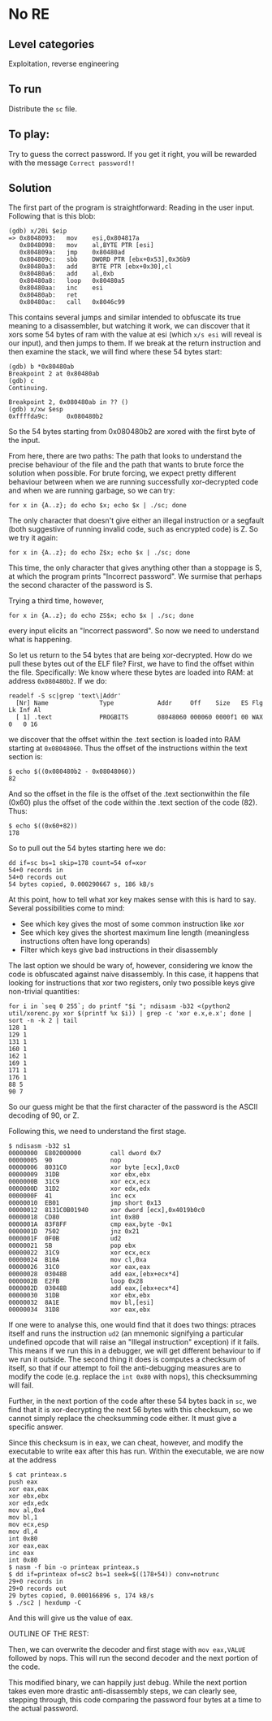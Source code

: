 # No RE

## Level categories

Exploitation, reverse engineering

## To run

Distribute the `sc` file.  

## To play:

Try to guess the correct password.  If you get it right, you will be rewarded with the message `Correct password!!`

## Solution

The first part of the program is straightforward: Reading in the user input.  Following that is this blob: 

```
(gdb) x/20i $eip
=> 0x8048093:	mov    esi,0x804817a
   0x8048098:	mov    al,BYTE PTR [esi]
   0x804809a:	jmp    0x80480ad
   0x804809c:	sbb    DWORD PTR [ebx+0x53],0x36b9
   0x80480a3:	add    BYTE PTR [ebx+0x30],cl
   0x80480a6:	add    al,0xb
   0x80480a8:	loop   0x80480a5
   0x80480aa:	inc    esi
   0x80480ab:	ret    
   0x80480ac:	call   0x8046c99
```

This contains several jumps and similar intended to obfuscate its true meaning to a disassembler, but watching it work, we can discover that it xors some 54 bytes of ram with the 
value at esi (which `x/s esi` will reveal is our input), and then jumps to them.  If we break at the return instruction and then examine the stack, we will find where these 54 bytes 
start: 

```
(gdb) b *0x80480ab
Breakpoint 2 at 0x80480ab
(gdb) c
Continuing.

Breakpoint 2, 0x080480ab in ?? ()
(gdb) x/xw $esp
0xffffda9c:     0x080480b2
```

So the 54 bytes starting from 0x080480b2 are xored with the first byte of the input.  

From here, there are two paths: The path that looks to understand the precise behaviour of the file and the path that wants to brute force the solution when possible.  For brute 
forcing, we expect pretty different behaviour between when we are running successfully xor-decrypted code and when we are running garbage, so we can try: 

```
for x in {A..z}; do echo $x; echo $x | ./sc; done
```

The only character that doesn't give either an illegal instruction or a segfault (both suggestive of running invalid code, such as encrypted code) is Z.  So we try it again: 

```
for x in {A..z}; do echo Z$x; echo $x | ./sc; done
```

This time, the only character that gives anything other than a stoppage is S, at which the program prints "Incorrect password".  We surmise that perhaps the second character of the 
password is S.  

Trying a third time, however, 

```
for x in {A..z}; do echo ZS$x; echo $x | ./sc; done
```

every input elicits an "Incorrect password".  So now we need to understand what is happening.  

So let us return to the 54 bytes that are being xor-decrypted.  How do we pull these bytes out of the ELF file?  First, we have to find the offset within the 
file.  Specifically: We know where these bytes are loaded into RAM: at address `0x080480b2`.  If we do: 

```
readelf -S sc|grep 'text\|Addr'
  [Nr] Name              Type            Addr     Off    Size   ES Flg Lk Inf Al
  [ 1] .text             PROGBITS        08048060 000060 0000f1 00 WAX  0   0 16
```

we discover that the offset within the .text section is loaded into RAM starting at `0x08048060`.  Thus the offset of the instructions within the text section is: 

```
$ echo $((0x080480b2 - 0x08048060))
82
```

And so the offset in the file is the offset of the .text sectionwithin the file (0x60) plus the offset of the code within the .text section of the code (82).  Thus: 

```
$ echo $((0x60+82))
178
```

So to pull out the 54 bytes starting here we do: 

```
dd if=sc bs=1 skip=178 count=54 of=xor
54+0 records in
54+0 records out
54 bytes copied, 0.000290667 s, 186 kB/s
```

At this point, how to tell what xor key makes sense with this is hard to say.  Several possibilities come to mind: 

* See which key gives the most of some common instruction like xor
* See which key gives the shortest maximum line length (meaningless instructions often have long operands)
* Filter which keys give bad instructions in their disassembly

The last option we should be wary of, however, considering we know the code is obfuscated against naive disassembly.  In this case, it happens that looking for instructions that xor 
two registers, only two possible keys give non-trivial quantities: 

```
for i in `seq 0 255`; do printf "$i "; ndisasm -b32 <(python2 util/xorenc.py xor $(printf %x $i)) | grep -c 'xor e.x,e.x'; done | sort -n -k 2 | tail
128 1
129 1
131 1
160 1
162 1
169 1
171 1
176 1
88 5
90 7
```

So our guess might be that the first character of the password is the ASCII decoding of 90, or Z.  

Following this, we need to understand the first stage.  

```
$ ndisasm -b32 s1
00000000  E802000000        call dword 0x7
00000005  90                nop
00000006  8031C0            xor byte [ecx],0xc0
00000009  31DB              xor ebx,ebx
0000000B  31C9              xor ecx,ecx
0000000D  31D2              xor edx,edx
0000000F  41                inc ecx
00000010  EB01              jmp short 0x13
00000012  8131C0B01940      xor dword [ecx],0x4019b0c0
00000018  CD80              int 0x80
0000001A  83F8FF            cmp eax,byte -0x1
0000001D  7502              jnz 0x21
0000001F  0F0B              ud2
00000021  5B                pop ebx
00000022  31C9              xor ecx,ecx
00000024  B10A              mov cl,0xa
00000026  31C0              xor eax,eax
00000028  03048B            add eax,[ebx+ecx*4]
0000002B  E2FB              loop 0x28
0000002D  03048B            add eax,[ebx+ecx*4]
00000030  31DB              xor ebx,ebx
00000032  8A1E              mov bl,[esi]
00000034  31D8              xor eax,ebx
```

If one were to analyse this, one would find that it does two things: ptraces itself and runs the instruction `ud2` (an mnemonic signifying a particular undefined opcode that will 
raise an "Illegal instruction" exception) if it fails.  This means if we run this in a debugger, we will get different behaviour to if we run it outside.  The second thing it does 
is computes a checksum of itself, so that if our attempt to foil the anti-debugging measures are to modify the code (e.g. replace the `int 0x80` with nops), this checksumming will 
fail.  

Further, in the next portion of the code after these 54 bytes back in `sc`, we find that it is xor-decrypting the next 56 bytes with this checksum, so we cannot simply replace the 
checksumming code either.  It must give a specific answer.  

Since this checksum is in eax, we can cheat, however, and modify the executable to write eax after this has run.  Within the executable, we are now at the address

```
$ cat printeax.s 
push eax 
xor eax,eax 
xor ebx,ebx 
xor edx,edx 
mov al,0x4 
mov bl,1 
mov ecx,esp 
mov dl,4 
int 0x80 
xor eax,eax 
inc eax 
int 0x80 
$ nasm -f bin -o printeax printeax.s 
$ dd if=printeax of=sc2 bs=1 seek=$((178+54)) conv=notrunc
29+0 records in
29+0 records out
29 bytes copied, 0.000166896 s, 174 kB/s
$ ./sc2 | hexdump -C
```

And this will give us the value of eax.  

OUTLINE OF THE REST: 

Then, we can overwrite the decoder and first stage with `mov eax,VALUE` followed by nops.  This will run the second decoder and the next portion of the code.  

This modified binary, we can happily just debug.  While the next portion takes even more drastic anti-disassembly steps, we can clearly see, stepping through, this code comparing 
the password four bytes at a time to the actual password.
